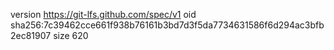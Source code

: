 version https://git-lfs.github.com/spec/v1
oid sha256:7c39462cce661f938b76161b3bd7d3f5da7734631586f6d294ac3bfb2ec81907
size 620
